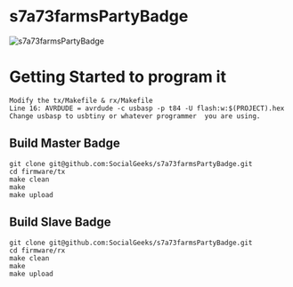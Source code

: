 # s7a73farmsPartyBadge

![s7a73farmsPartyBadge](https://raw.githubusercontent.com/SocialGeeks/s7a73farmsPartyBadge/master/images/badge_x3.jpg)

# Getting Started to program it
```
Modify the tx/Makefile & rx/Makefile 
Line 16: AVRDUDE = avrdude -c usbasp -p t84 -U flash:w:$(PROJECT).hex
Change usbasp to usbtiny or whatever programmer  you are using.
```

## Build Master Badge
```
git clone git@github.com:SocialGeeks/s7a73farmsPartyBadge.git
cd firmware/tx
make clean
make
make upload
```

## Build Slave Badge
```
git clone git@github.com:SocialGeeks/s7a73farmsPartyBadge.git
cd firmware/rx
make clean
make
make upload
```

